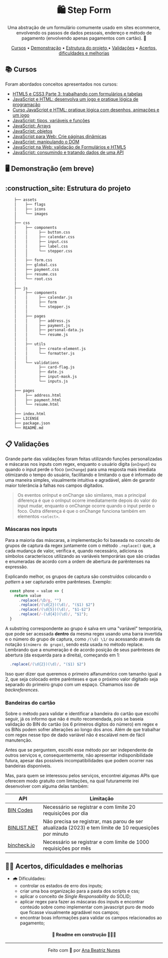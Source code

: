 <h1 align="center">🛍 Step Form</h1>

<p align="center">
  Uma abstração de um formulário comumente usado em sites ecommerce, 
  envolvendo os passos de dados pessoais, endereço e método de 
  pagamento (envolvendo apenas pagamentos com cartão). 🛒
</p>

<p align="center">
 <a href="#books-cursos">Cursos</a> • 
 <a href="#desktop_computer-demonstração">Demonstração</a> •
 <a href="#construction_site-estrutura-do-projeto">
  Estrutura do projeto
 </a> •
 <a href="#clipboard-validações">Validações</a> •
 <a href="#woman_technologist-acertos-dificuldades-e-melhorias">
  Acertos, dificuldades e melhorias
 </a>
</p>

## :books: Cursos

Foram abordados conceitos apresentados nos cursos:

- [HTML5 e CSS3 Parte 3: trabalhando com formulários e tabelas](https://cursos.alura.com.br/course/html5-css3-formularios-tabelas)
- [JavaScript e HTML: desenvolva um jogo e pratique lógica de programação](https://cursos.alura.com.br/course/logica-programacao-javascript-html)
- [Curso JavaScript e HTML: pratique lógica com desenhos, animações e um jogo](https://cursos.alura.com.br/course/logica-programacao-pratica-com-desenho-animacoes-em-jogo)
- [JavaScript: tipos, variáveis e funções](https://cursos.alura.com.br/course/fundamentos-javascript-tipos-variaveis-funcoes)
- [JavaScript: Arrays](https://cursos.alura.com.br/course/fundamentos-javascript-arrays)
- [JavaScript: objetos](https://cursos.alura.com.br/course/fundamentos-javascript-objetos)
- [JavaScript para Web: Crie páginas dinâmicas](https://cursos.alura.com.br/course/javascript-web-paginas-dinamicas)
- [JavaScript: manipulando o DOM](https://cursos.alura.com.br/course/javascript-manipulando-dom)
- [JavaScript na Web: validação de Formulários e HTML5](https://cursos.alura.com.br/course/javascript-web-validacao-formularios-html5)
- [JavaScript: consumindo e tratando dados de uma API](https://cursos.alura.com.br/course/javascript-consumindo-tratando-dados-api)

## :desktop_computer: Demonstração (em breve)

<!-- <img src="#.gif" alt="gif (imagem que se movimenta) mostrando a aplicação do formulário">
<p>Ou acesse o <a href="#">site</a>.</p> -->

## :construction_site: Estrutura do projeto

```bash
    ├── assets
    │    ├── flags
    │    ├── icons
    │    └── images
    │
    ├── css
    │    ├── components
    │    │     ├── button.css
    │    │     ├── calendar.css
    │    │     ├── input.css
    │    │     ├── label.css
    │    │     └── stepper.css
    │    │
    │    ├── form.css
    │    ├── global.css
    │    ├── payment.css
    │    ├── resume.css
    │    └── root.css
    │
    ├── js
    │    ├── components
    │    │     ├── calendar.js
    │    │     ├── form
    │    │     └── stepper.js
    │    │
    │    ├── pages
    │    │     ├── address.js
    │    │     ├── payment.js
    │    │     ├── personal-data.js
    │    │     └── resume.js
    │    │
    │    ├── utils
    │    │     ├── create-element.js
    │    │     └── formatter.js
    │    │
    │    └── validations
    │          ├── card-flag.js
    │          ├── date.js
    │          ├── input-mask.js
    │          └── inputs.js
    │
    ├── pages
    │    ├── address.html
    │    ├── payment.html
    │    └── resume.html
    │
    ├── index.html
    ├── LICENSE
    ├── package.json
    └── README.md
```

## :clipboard: Validações

<p>
  Grande parte das validações foram feitas utilizando funções 
  personalizadas e máscaras nos inputs com regex, enquanto o usuário 
  digita (<code>onInput</code>) ou quando o input perde o foco 
  (<code>onChange</code>) para uma resposta mais imediata otimizando o
  tempo do usuário, facilitando e limitando o que é informado
  de uma maneira simples, visualmente intuitiva e agradável, além de 
  garantir maior tolerância à falhas nos campos digitados.
</p>

> Os eventos onInput e onChange são similares, mas a
> principal diferença é que o onInput ocorre imediatamente depois do 
> valor do input mudar, enquanto o onChange ocorre quando o input perde 
> o foco. Outra diferença é que o onChange funciona também em elementos ```<select>```.

### Máscaras nos inputs

<p>
  Para a maioria das máscaras, a implementação foi baseada no conceito
  de grupos de captura da regex juntamente com o método 
  <code>.replace()</code> que, a cada mudança de valor, verifica e, 
  quando necessário, adiciona os símbolos caracteríscos utilizando as
  variáveis temporárias que são criadas e enumeradas de acordo com a
  ordem de abertura de parêntenses na expressão.
</p>
<p>
  Explicando melhor, os grupos de captura são construídos colocando 
  o <i>pattern</i> a ser capturado entre parênteses. Exemplo:
</p>

```js
  const phone = value => {
    return value
      .replace(/\D/g, "")
      .replace(/(\d{2})(\d)/, "($1) $2")
      .replace(/(\d{5})(\d)/, "$1-$2")
      .replace(/-(\d{4})(\d)/, "$1");
  }
```

<p>
  A substring correspondente ao grupo é salva em uma "variável" 
  temporária, que pode ser acessada <b>dentro</b> da mesma regex 
  usando uma barra invertida e o número do grupo de captura, como
  <code>/(\d) \1/</code> ou acessando através da notação
  <code>$(número do grupo)</code>, sendo esta usada no método replace.
  Lembrando que a enumeração é de acordo posição de seus parênteses de 
  abertura (da esquerda para a direita), começando em 1: 
</p>

```js
  .replace(/(\d{2})(\d)/, "($1) $2")
```
<p>
  Isso quer dizer que queremos o primeiro alfanumérico com tamanho 
  igual a 2, que seja colocado entre parênteses e que o próximo valor
  digitado seja separado do primeiro grupo com um espaço. Chamamos 
  isso de <i>backreferences</i>.
</p>

### Bandeiras do cartão

<p>
  Sobre o método para validar e identificar a bandeira do cartão
  que escolhi seguir, já os informo que não é muito recomendada, pois 
  se baseia validação do BIN do cartão (os 6 primeiros dígitos do 
  número) em regex e os BINs podem sofrer alterações ao longo dos anos.
  Além de que trabalhar com regex nesse tipo de dado variável não é
  escalável nem de fácil manutenção.
</p>
<p>
  Antes que se perguntem, escolhi esse método por ser independente de 
  outros serviços e, consequentemente, não apresentar indisponibilidade
  futura, apesar das possíveis incompatibilidades que podem ocorrer
  nas bandeiras disponíveis.
</p>
<p>
  Mas, para quem se interessou pelos serviços, encontrei algumas APIs
  que oferecem modo gratuito com limitações, na qual futuramente irei
  desenvolver com alguma delas também:
</p>

| API | Limitação |
| ---- | -------- |
| [BIN Codes](https://www.bincodes.com/api-bin-checker/) | Necessário se registrar e com limite 20 requisições por dia |
| [BINLIST.NET](https://binlist.net/) | Não precisa se registrar, mas parou de ser atualizada (2023) e tem limite de 10 requesições por minuto |
| [bincheck.io](https://bincheck.io/api) | Necessário se registrar e com limite de 1000 requisições por mês |

## :woman_technologist: Acertos, dificuldades e melhorias

<!-- - ☀️ Acertos: 
  -  -->

- 🌧️ Dificuldades:
  - controlar os estados de erro dos inputs;
  - criar uma boa organização para a pasta dos scripts e css;
  - aplicar o conceito de *Single Responsability* do SOLID;
  - aplicar regex para fazer as máscaras dos inputs e encontrar 
  conteúdo sobre como implementar com javascript puro de modo que 
  ficasse visualmente agradável nos campos;
  - encontrar boas informações para validar os campos relacionados ao
  pagamento;

<!-- - 🌈 O que pode melhorar: -->
  
<h4 align="center">🚧 Readme em construção 👷🏻‍♀️</h4>

<hr>

<p align="center">
  Feito com 💜 por
  <a align="center" href="https://www.linkedin.com/in/ana-beatriz-nunes/">
    Ana Beatriz Nunes
  </a>
</p>
